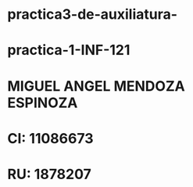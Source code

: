 # practica3-de-auxiliatura-

# practica-1-INF-121

# MIGUEL ANGEL MENDOZA ESPINOZA

# CI: 11086673

# RU: 1878207
